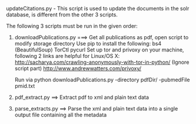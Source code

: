 updateCitations.py - This script is used to update the documents in the solr database, is different from the other 3 scripts.

The following 3 scripts must be run in the given order:

1. downloadPublications.py ===> Get all publications as pdf, open script to modify storage directory
    Use pip to install the following:
        bs4 (BeautifulSoup)
        TorCtl
        pycurl
    Set up tor and privoxy on your machine, following 2 links are helpful for Linux/OS X:
        http://sacharya.com/crawling-anonymously-with-tor-in-python/   (Ignore script part)
        http://www.andrewwatters.com/privoxy/
        
    Run via python downloadPublications.py -directory pdfDir/ -pubmedFile pmid.txt

2. pdf_extract.py ==> Extract pdf to xml and plain text data

3. parse_extracts.py ==> Parse the xml and plain text data into a single output file containing all the metadata